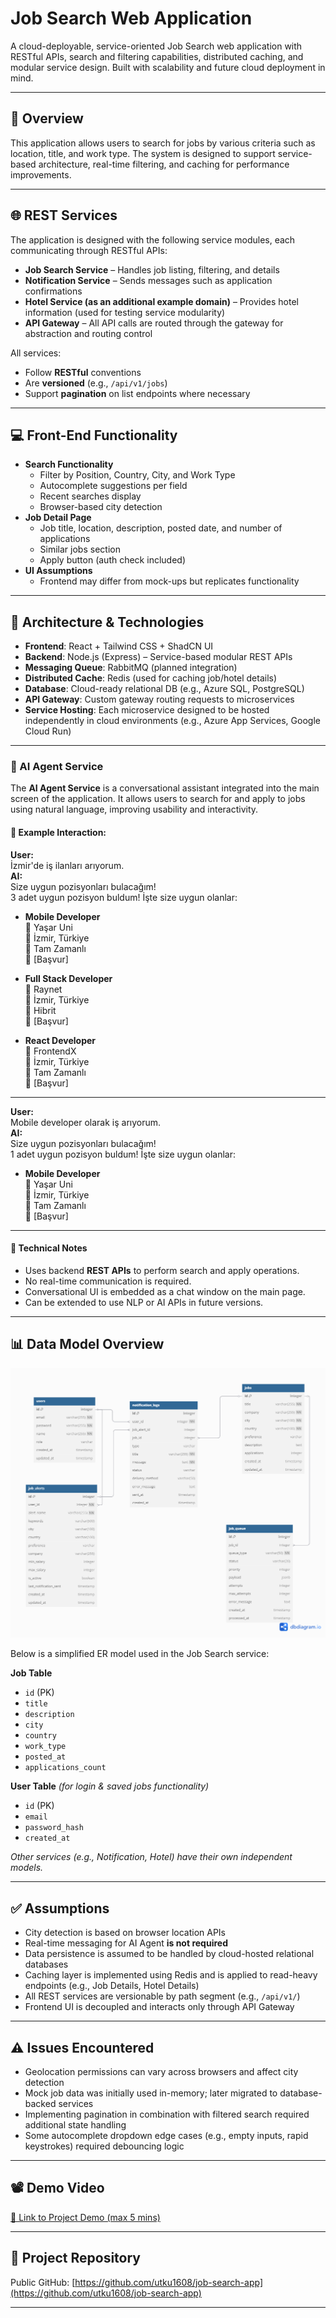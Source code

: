# Job Search Web Application

A cloud-deployable, service-oriented Job Search web application with RESTful APIs, search and filtering capabilities, distributed caching, and modular service design. Built with scalability and future cloud deployment in mind.

---

## 📌 Overview

This application allows users to search for jobs by various criteria such as location, title, and work type. The system is designed to support service-based architecture, real-time filtering, and caching for performance improvements.

---

## 🌐 REST Services

The application is designed with the following service modules, each communicating through RESTful APIs:

- **Job Search Service** – Handles job listing, filtering, and details
- **Notification Service** – Sends messages such as application confirmations
- **Hotel Service (as an additional example domain)** – Provides hotel information (used for testing service modularity)
- **API Gateway** – All API calls are routed through the gateway for abstraction and routing control

All services:
- Follow **RESTful** conventions
- Are **versioned** (e.g., `/api/v1/jobs`)
- Support **pagination** on list endpoints where necessary

---

## 💻 Front-End Functionality

- **Search Functionality**
  - Filter by Position, Country, City, and Work Type
  - Autocomplete suggestions per field
  - Recent searches display
  - Browser-based city detection
- **Job Detail Page**
  - Job title, location, description, posted date, and number of applications
  - Similar jobs section
  - Apply button (auth check included)
- **UI Assumptions**
  - Frontend may differ from mock-ups but replicates functionality

---

## 🧱 Architecture & Technologies

- **Frontend**: React + Tailwind CSS + ShadCN UI
- **Backend**: Node.js (Express) – Service-based modular REST APIs
- **Messaging Queue**: RabbitMQ (planned integration)
- **Distributed Cache**: Redis (used for caching job/hotel details)
- **Database**: Cloud-ready relational DB (e.g., Azure SQL, PostgreSQL)
- **API Gateway**: Custom gateway routing requests to microservices
- **Service Hosting**: Each microservice designed to be hosted independently in cloud environments (e.g., Azure App Services, Google Cloud Run)

---

### 🧠 AI Agent Service

The **AI Agent Service** is a conversational assistant integrated into the main screen of the application. It allows users to search for and apply to jobs using natural language, improving usability and interactivity.

#### 💬 Example Interaction:

**User:**  
İzmir'de iş ilanları arıyorum.  
**AI:**  
Size uygun pozisyonları bulacağım!  
3 adet uygun pozisyon buldum! İşte size uygun olanlar:

- **Mobile Developer**  
  🏢 Yaşar Uni  
  📍 İzmir, Türkiye  
  💼 Tam Zamanlı  
  🔘 [Başvur]

- **Full Stack Developer**  
  🏢 Raynet  
  📍 İzmir, Türkiye  
  💼 Hibrit  
  🔘 [Başvur]

- **React Developer**  
  🏢 FrontendX  
  📍 İzmir, Türkiye  
  💼 Tam Zamanlı  
  🔘 [Başvur]

---

**User:**  
Mobile developer olarak iş arıyorum.  
**AI:**  
Size uygun pozisyonları bulacağım!  
1 adet uygun pozisyon buldum! İşte size uygun olanlar:

- **Mobile Developer**  
  🏢 Yaşar Uni  
  📍 İzmir, Türkiye  
  💼 Tam Zamanlı  
  🔘 [Başvur]

---

#### 🔧 Technical Notes

- Uses backend **REST APIs** to perform search and apply operations.
- No real-time communication is required.
- Conversational UI is embedded as a chat window on the main page.
- Can be extended to use NLP or AI APIs in future versions.

---

## 📊 Data Model Overview

![ER Diagram](./assets/er-diagram.png)

Below is a simplified ER model used in the Job Search service:

**Job Table**
- `id` (PK)
- `title`
- `description`
- `city`
- `country`
- `work_type`
- `posted_at`
- `applications_count`

**User Table** *(for login & saved jobs functionality)*
- `id` (PK)
- `email`
- `password_hash`
- `created_at`

*Other services (e.g., Notification, Hotel) have their own independent models.*

---

## ✅ Assumptions

- City detection is based on browser location APIs
- Real-time messaging for AI Agent **is not required**
- Data persistence is assumed to be handled by cloud-hosted relational databases
- Caching layer is implemented using Redis and is applied to read-heavy endpoints (e.g., Job Details, Hotel Details)
- All REST services are versionable by path segment (e.g., `/api/v1/`)
- Frontend UI is decoupled and interacts only through API Gateway

---

## ⚠️ Issues Encountered

- Geolocation permissions can vary across browsers and affect city detection
- Mock job data was initially used in-memory; later migrated to database-backed services
- Implementing pagination in combination with filtered search required additional state handling
- Some autocomplete dropdown edge cases (e.g., empty inputs, rapid keystrokes) required debouncing logic

---

## 📽️ Demo Video

[🔗 Link to Project Demo (max 5 mins)](https://your-video-link.com)

---

## 📂 Project Repository

Public GitHub: [https://github.com/utku1608/job-search-app](https://github.com/utku1608/job-search-app)

---

